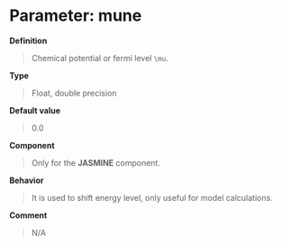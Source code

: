# Parameter: mune

**Definition**

> Chemical potential or fermi level ``\mu``.

**Type**

> Float, double precision

**Default value**

> 0.0

**Component**

> Only for the **JASMINE** component.

**Behavior**

> It is used to shift energy level, only useful for model calculations.

**Comment**

> N/A
